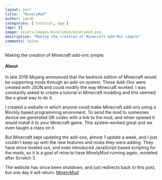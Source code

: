 ```yaml
---
layout: post
title:  "MinelyMod"
author: jacob
categories: [ tutorial, app ]
tags: []
image: assets/images/minelymod/minelymod.png
description: "Making the creation of Minecraft Add-Ons simple"
comments: false
---
```


Making the creation of Minecraft add-ons simple.


#### About
In late 2016 Mojang announced that the bedrock edition of Minecraft would be supporting mods through an add-on system. These Add-Ons were created with JSON and could modify the way Minecraft worked. I was constantly asked to create a tutorial in Minecraft modding and this seemed like a great way to do it.

I created a website in which anyone could make Minecraft add-ons using a Blockly based programming enviroment. To send the mod to someones device we generated QR codes with a link to the mod, and when opened it would install it to your Minecraft game. This system worked great and we even taught a class on it.

But Minecraft kept updating the add-ons, almost 1 update a week, and I just couldn't keep up with the new features and mobs they were adding. They have since leveled out, and even introduced JavaScript based scripting for the mods, so it is a goal of mine to have MinelyMod running again, modeled after Scratch 3.

The website has since been shutdown, and just redirects back to this post, but one day it will return. [MinelyMod](http://minelymod.com)

